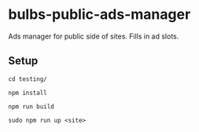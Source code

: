 # bulbs-public-ads-manager
Ads manager for public side of sites. Fills in ad slots.

## Setup

```cd testing/```

```npm install```

```npm run build```

```sudo npm run up <site>```
